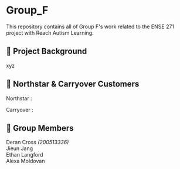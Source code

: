 # Group_F

This repository contains all of Group F's work related to the ENSE 271 project with Reach Autism Learning.

## 📝 Project Background

xyz

## 💫 Northstar & Carryover Customers 

Northstar : 

Carryover : 

## 🤝 Group Members 

Deran Cross  *(200513336)*  
Jieun Jang  
Ethan Langford  
Alexa Moldovan
